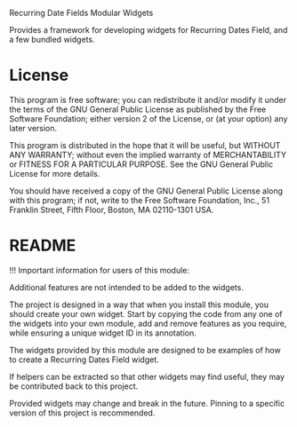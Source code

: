 Recurring Date Fields Modular Widgets

Provides a framework for developing widgets for Recurring Dates Field, and a few
bundled widgets.

# License

This program is free software; you can redistribute it and/or modify it under
the terms of the GNU General Public License as published by the Free Software 
Foundation; either version 2 of the License, or (at your option) any later 
version.

This program is distributed in the hope that it will be useful, but WITHOUT ANY 
WARRANTY; without even the implied warranty of MERCHANTABILITY or FITNESS FOR A 
PARTICULAR PURPOSE. See the GNU General Public License for more details.

You should have received a copy of the GNU General Public License along with 
this program; if not, write to the Free Software Foundation, Inc., 51 Franklin 
Street, Fifth Floor, Boston, MA 02110-1301 USA.

# README

!!! Important information for users of this module:

Additional features are not intended to be added to the widgets.

The project is designed in a way that when you install this module, you should 
create your own widget. Start by copying the code from any one of the widgets
into your own module, add and remove features as you require, while ensuring a 
unique widget ID in its annotation. 

The widgets provided by this module are designed to be examples of how to create
a Recurring Dates Field widget.

If helpers can be extracted so that other widgets may find useful, they may be 
contributed back to this project.

Provided widgets may change and break in the future. Pinning to a specific
version of this project is recommended.
